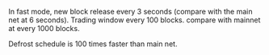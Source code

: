 In fast mode, new block release every 3 seconds (compare with the main net at 6 seconds).
Trading window every 100 blocks. compare with mainnet at every 1000 blocks.

Defrost schedule is 100 times faster than main net.


